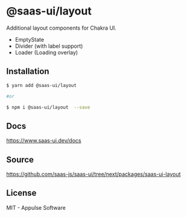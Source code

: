 # @saas-ui/layout

Additional layout components for Chakra UI.

- EmptyState
- Divider (with label support)
- Loader (Loading overlay)

## Installation

```sh
$ yarn add @saas-ui/layout

#or

$ npm i @saas-ui/layout  --save
```

## Docs

https://www.saas-ui.dev/docs

## Source

https://github.com/saas-js/saas-ui/tree/next/packages/saas-ui-layout

## License

MIT - Appulse Software
